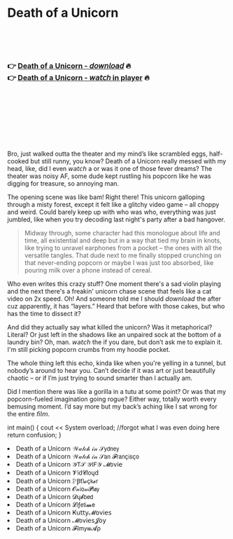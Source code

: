 <h1>Death of a Unicorn</h1>

<br><br><br>

<h3>👉 <a href="https://Dougs-snazopanes1985.github.io/clweevlvrd/">Death of a Unicorn - 𝘥𝘰𝘸𝘯𝘭𝘰𝘢𝘥</a> 🔥<br>
👉 <a href="https://Dougs-snazopanes1985.github.io/clweevlvrd/">Death of a Unicorn - 𝘸𝘢𝘵𝘤𝘩 in player</a> 🔥
</h3>



<br><br><br><br><br><br><br>


Bro, just walked outta the theater and my mind’s like scrambled eggs, half-cooked but still runny, you know? Death of a Unicorn really messed with my head, like, did I even 𝘸𝘢𝘵𝘤𝘩 a   or was it one of those fever dreams? The theater was noisy AF, some dude kept rustling his popcorn like he was digging for treasure, so annoying man.

The opening scene was like bam! Right there! This unicorn galloping through a misty forest, except it felt like a glitchy video game – all choppy and weird. Could barely keep up with who was who, everything was just jumbled, like when you try decoding last night's party after a bad hangover. 

> Midway through, some character had this monologue about life and time, all existential and deep but in a way that tied my brain in knots, like trying to unravel earphones from a pocket – the ones with all the versatile tangles. That dude next to me finally stopped crunching on that never-ending popcorn or maybe I was just too absorbed, like pouring milk over a phone instead of cereal.

Who even writes this crazy stuff? One moment there's a sad violin playing and the next there's a freakin' unicorn chase scene that feels like a cat video on 2x speed. Oh! And someone told me I should 𝘥𝘰𝘸𝘯𝘭𝘰𝘢𝘥 the   after cuz apparently, it has “layers.” Heard that before with those cakes, but who has the time to dissect it?

And did they actually say what killed the unicorn? Was it metaphorical? Literal? Or just left in the shadows like an unpaired sock at the bottom of a laundry bin? Oh, man. 𝘸𝘢𝘵𝘤𝘩 the   if you dare, but don’t ask me to explain it. I'm still picking popcorn crumbs from my hoodie pocket. 

The whole thing left this echo, kinda like when you're yelling in a tunnel, but nobody’s around to hear you. Can’t decide if it was art or just beautifully chaotic – or if I’m just trying to sound smarter than I actually am. 

Did I mention there was like a gorilla in a tutu at some point? Or was that my popcorn-fueled imagination going rogue? Either way, totally worth every bemusing moment. I’d say more but my back’s aching like I sat wrong for the entire 𝘧𝘪𝘭𝘮.

int main() {
    cout << System overload;
    //forgot what I was even doing here
    return confusion;
}

<li>Death of a Unicorn 𝒲𝒶𝓉𝒸𝒽 𝒾𝓃 𝒮𝗒𝖽𝗇𝖾𝗒</li>
<li>Death of a Unicorn 𝒲𝒶𝓉𝒸𝒽 𝒾𝓃 𝒮𝖺𝗇 𝓕𝗋𝖺𝗇ç𝗂𝗌ç𝗈</li>
<li>Death of a Unicorn 𝒴𝖳𝒮 𝒴𝖨𝖥𝒴 𝓜𝗈ν𝗂𝖾</li>
<li>Death of a Unicorn 𝓥𝗂ԁ𝓒𝗅𝗈ųԁ</li>
<li>Death of a Unicorn 𝙿Ꞵť𝗅𝓸ç𝗄𝓮𝗋</li>
<li>Death of a Unicorn 𝓞𝓃𝗂𝗈𝓃𝓟𝗅𝖆𝗒</li>
<li>Death of a Unicorn 𝓓ų𝓫𝖻𝖾𝖽</li>
<li>Death of a Unicorn 𝓛𝗂ƒ𝖾𝗍𝗂𝓶𝖾</li>
<li>Death of a Unicorn Ҝ𝗎𝗍𝗍𝗒𝓜𝗈ν𝗂𝖾𝗌</li>
<li>Death of a Unicorn 𝓜𝗈ν𝗂𝖾𝗌𝓙𝗈𝗒</li>
<li>Death of a Unicorn 𝓕𝗂𝗅𝗆𝗒𝗐𝓐ρ</li>
